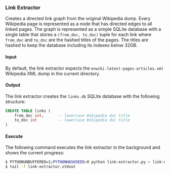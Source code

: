 ### Link Extractor

Creates a directed link graph from the original Wikipedia dump. Every 
Wikipedia page is represented as a node that has directed edges to
all linked pages. The graph is represented as a simple SQLite database
with a single table that stores a `(from_doc, to_doc)` tuple for each
link where `from_doc` and `to_doc` are the hashed titles of the pages.
The titles are hashed to keep the database including its indexes below
32GB.

#### Input

By default, the link extractor expects the 
`enwiki-latest-pages-articles.xml` Wikipedia XML dump in the
current directory.

#### Output

The link extractor creates the `links.db` SQLite database with the
following structure:

```sql
CREATE TABLE links (
    from_doc int,      -- lowercase Wikipedia doc title
    to_doc int         -- lowercase Wikipedia doc title
)
```

#### Execute

The following command executes the link extractor in the background
and shows the current progress:

```bash
$ PYTHONUNBUFFERED=1;PYTHONHASHSEED=0 python link-extractor.py > link-extractor.stdout &
$ tail -f link-extractor.stdout
```

